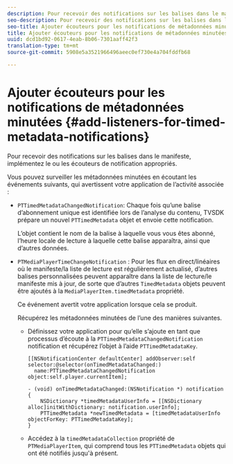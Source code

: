 ```yaml
---
description: Pour recevoir des notifications sur les balises dans le manifeste, implémentez le ou les écouteurs de notification appropriés.
seo-description: Pour recevoir des notifications sur les balises dans le manifeste, implémentez le ou les écouteurs de notification appropriés.
seo-title: Ajouter écouteurs pour les notifications de métadonnées minutées
title: Ajouter écouteurs pour les notifications de métadonnées minutées
uuid: dcd1bd92-0617-4eab-8b06-7301aaff42f3
translation-type: tm+mt
source-git-commit: 5908e5a3521966496aeec0ef730e4a704fddfb68

---
```



# Ajouter écouteurs pour les notifications de métadonnées minutées {#add-listeners-for-timed-metadata-notifications}

Pour recevoir des notifications sur les balises dans le manifeste, implémentez le ou les écouteurs de notification appropriés.

Vous pouvez surveiller les métadonnées minutées en écoutant les événements suivants, qui avertissent votre application de l’activité associée :

* `PTTimedMetadataChangedNotification`: Chaque fois qu’une balise d’abonnement unique est identifiée lors de l’analyse du contenu, TVSDK prépare un nouvel `PTTimedMetadata` objet et envoie cette notification.

   L’objet contient le nom de la balise à laquelle vous vous êtes abonné, l’heure locale de lecture à laquelle cette balise apparaîtra, ainsi que d’autres données.

* `PTMediaPlayerTimeChangeNotification` : Pour les flux en direct/linéaires où le manifeste/la liste de lecture est régulièrement actualisé, d’autres balises personnalisées peuvent apparaître dans la liste de lecture/le manifeste mis à jour, de sorte que d’autres `TimedMetadata` objets peuvent être ajoutés à la `MediaPlayerItem.timedMetadata` propriété.

   Ce événement avertit votre application lorsque cela se produit.

   Récupérez les métadonnées minutées de l’une des manières suivantes.

   * Définissez votre application pour qu’elle s’ajoute en tant que processus d’écoute à la `PTTimedMetadataChangedNotification` notification et récupérez l’objet à l’aide `PTTimedMetadataKey`.

      ```
      [[NSNotificationCenter defaultCenter] addObserver:self selector:@selector(onTimedMetadataChanged:)  
        name:PTTimedMetadataChangedNotification object:self.player.currentItem]; 
      
      - (void) onTimedMetadataChanged:(NSNotification *) notification { 
          NSDictionary *timedMetadataUserInfo = [[NSDictionary alloc]initWithDictionary: notification.userInfo]; 
          PTTimedMetadata *newTimedMetadata = [timedMetadataUserInfo objectForKey: PTTimedMetadataKey]; 
      }
      ```

   * Accédez à la `timedMetadataCollection` propriété de `PTMediaPlayerItem`, qui comprend tous les `PTTimedMetadata` objets qui ont été notifiés jusqu&#39;à présent.

